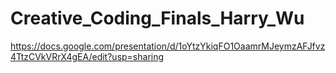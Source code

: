 # Creative_Coding_Finals_Harry_Wu
https://docs.google.com/presentation/d/1oYtzYkiqFO1OaamrMJeymzAFJfvz4TtzCVkVRrX4gEA/edit?usp=sharing
